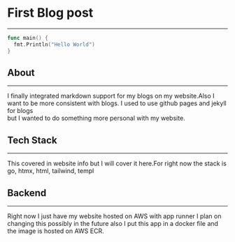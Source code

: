 # First Blog post

----------

```go  
func main() {
  fmt.Println("Hello World")
}
```

## About

----------

I finally integrated markdown support for my blogs on my website.Also I want to be more consistent with blogs.
 I used to use github pages and jekyll for blogs\
but I wanted to do something more personal with my website.

## Tech Stack

----------

This covered in website info but I will cover it here.For right now the stack is go, htmx, html, tailwind, templ

## Backend

----------

Right now I just have my website hosted on AWS with app runner I plan on changing this possibly in the future also I put this app in a docker file and the image is hosted on AWS ECR.
